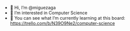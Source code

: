 - 👋 Hi, I’m @miguezaga
- 👀 I’m interested in Computer Science
- 🌱 You can see what I’m currently learning at this board: https://trello.com/b/N39O9Ne2/computer-science
